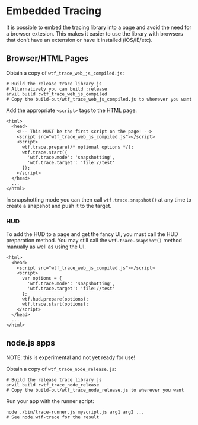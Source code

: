 Embedded Tracing
================

It is possible to embed the tracing library into a page and avoid the need for a browser extesion. This makes it easier to use the library with browsers that don’t have an extension or have it installed (iOS/IE/etc).

Browser/HTML Pages
------------------

Obtain a copy of `wtf_trace_web_js_compiled.js`:

    # Build the release trace library js
    # Alternatively you can build :release
    anvil build :wtf_trace_web_js_compiled
    # Copy the build-out/wtf_trace_web_js_compiled.js to wherever you want

Add the appropriate `<script>` tags to the HTML page:

    <html>
      <head>
        <!-- This MUST be the first script on the page! -->
        <script src="wtf_trace_web_js_compiled.js"></script>
        <script>
          wtf.trace.prepare(/* optional options */);
          wtf.trace.start({
            'wtf.trace.mode': 'snapshotting',
            'wtf.trace.target': 'file://test'
          });
        </script>
      </head>
      ...
    </html>

In snapshotting mode you can then call `wtf.trace.snapshot()` at any time to create a snapshot and push it to the target.

### HUD

To add the HUD to a page and get the fancy UI, you must call the HUD preparation method. You may still call the `wtf.trace.snapshot()` method manually as well as using the UI.

    <html>
      <head>
        <script src="wtf_trace_web_js_compiled.js"></script>
        <script>
          var options = {
            'wtf.trace.mode': 'snapshotting',
            'wtf.trace.target': 'file://test'
          };
          wtf.hud.prepare(options);
          wtf.trace.start(options);
        </script>
      </head>
      ...
    </html>

node.js apps
------------

NOTE: this is experimental and not yet ready for use!

Obtain a copy of `wtf_trace_node_release.js`:

    # Build the release trace library js
    anvil build :wtf_trace_node_release
    # Copy the build-out/wtf_trace_node_release.js to wherever you want

Run your app with the runner script:

    node ./bin/trace-runner.js myscript.js arg1 arg2 ...
    # See node.wtf-trace for the result
